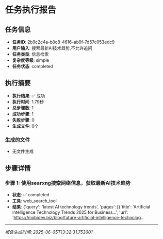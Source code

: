 # 任务执行报告

## 任务信息
- **任务ID**: 2b9c2c4a-b8c8-4616-ab9f-7d57c053edc9
- **用户输入**: 搜索最新AI技术趋势,不允许追问
- **任务类型**: 信息检索
- **复杂度等级**: simple
- **任务状态**: completed

## 执行摘要
- **执行结果**: ✅ 成功
- **执行时间**: 1.79秒
- **总步骤数**: 1
- **成功步骤**: 1
- **失败步骤**: 0
- **生成文件**: 0个

### 生成的文件
- 无文件生成

## 步骤详情

### 步骤 1: 使用searxng搜索网络信息，获取最新AI技术趋势
- **状态**: ✅ completed
- **工具**: web_search_tool
- **结果**: {'query': 'latest AI technology trends', 'pages': [{'title': 'Artificial Intelligence Technology Trends 2025 for Business...', 'url': 'https://mobidev.biz/blog/future-artificial-intelligence-technolog...

---
*报告生成时间: 2025-06-05T13:32:31.753001*

